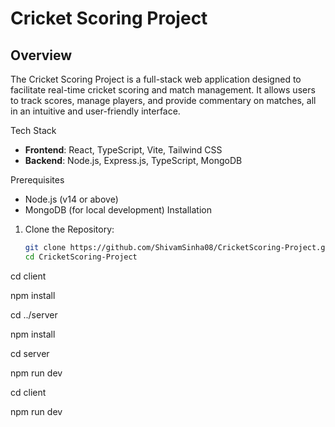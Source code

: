 # Cricket Scoring Project

## Overview

The Cricket Scoring Project is a full-stack web application designed to facilitate real-time cricket scoring and match management. It allows users to track scores, manage players, and provide commentary on matches, all in an intuitive and user-friendly interface.



 Tech Stack

- **Frontend**: React, TypeScript, Vite, Tailwind CSS
- **Backend**: Node.js, Express.js, TypeScript, MongoDB


Prerequisites

- Node.js (v14 or above)
- MongoDB (for local development)
 Installation

1. Clone the Repository:
   ```bash
   git clone https://github.com/ShivamSinha08/CricketScoring-Project.git
   cd CricketScoring-Project
cd client

npm install


cd ../server

npm install


cd server

npm run dev

cd client

npm run dev

